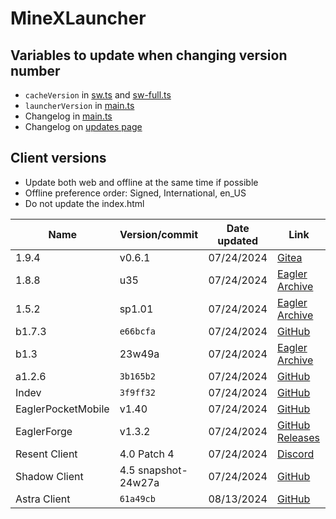 # MineXLauncher

## Variables to update when changing version number

- `cacheVersion` in [sw.ts](/src/sw.ts) and [sw-full.ts](/src/sw-full.ts)
- `launcherVersion` in [main.ts](/src/resources/scripts/main.ts)
- Changelog in [main.ts](/src/resources/scripts/main.ts)
- Changelog on [updates page](/public/updates/index.html)

## Client versions

- Update both web and offline at the same time if possible
- Offline preference order: Signed, International, en_US
- Do not update the index.html

| Name               | Version/commit      | Date updated | Link                                                                                            |
| ------------------ | ------------------- | ------------ | ----------------------------------------------------------------------------------------------- |
| 1.9.4              | v0.6.1              | 07/24/2024   | [Gitea](https://git.zelz.net/Eagler-Lambda/hoosiertransfer-mod/releases)                        |
| 1.8.8              | u35                 | 07/24/2024   | [Eagler Archive](https://archive.eaglercraft.rip/EaglercraftX_1.8/client/?sort=time&order=desc) |
| 1.5.2              | sp1.01              | 07/24/2024   | [Eagler Archive](https://archive.eaglercraft.rip/Eaglercraft_1.5/client/?sort=time&order=desc)  |
| b1.7.3             | `e66bcfa`           | 07/24/2024   | [GitHub](https://github.com/PeytonPlayz595/Beta-1.7.3)                                          |
| b1.3               | 23w49a              | 07/24/2024   | [Eagler Archive](https://archive.eaglercraft.rip/Eaglercraft_b1.3/client/?sort=time&order=desc) |
| a1.2.6             | `3b165b2`           | 07/24/2024   | [GitHub](https://github.com/PeytonPlayz595/Alpha-v1.2.6)                                        |
| Indev              | `3f9ff32`           | 07/24/2024   | [GitHub](https://github.com/PeytonPlayz595/Minecraft-Indev-WebGL)                               |
| EaglerPocketMobile | v1.40               | 07/24/2024   | [GitHub](https://github.com/irv77/EaglerPocketMobile)                                           |
| EaglerForge        | v1.3.2              | 07/24/2024   | [GitHub Releases](https://github.com/eaglerforge/EaglerForge-builds/releases)                   |
| Resent Client      | 4.0 Patch 4         | 07/24/2024   | [Discord](https://discord.gg/6UdYQWpkfh)                                                        |
| Shadow Client      | 4.5 snapshot-24w27a | 07/24/2024   | [GitHub](https://github.com/PeytonPlayz595/Shadow-4.0/tree/main/javascript)                     |
| Astra Client       | `61a49cb`           | 08/13/2024   | [GitHub](https://github.com/BarneyCompiler/AstraClientEagler/tree/main/javascript)              |
